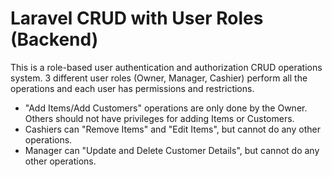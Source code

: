 # Laravel CRUD with User Roles (Backend)
 
This is a role-based user authentication and authorization CRUD operations system. 3 different user roles (Owner, Manager, Cashier) perform all the operations and each user has permissions and restrictions.

* "Add Items/Add Customers" operations are only done by the Owner. Others should not have privileges for adding Items or Customers.
* Cashiers can "Remove Items" and "Edit Items", but cannot do any other operations.
* Manager can "Update and Delete Customer Details", but cannot do any other operations.
